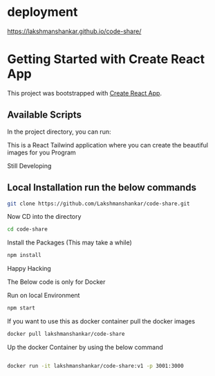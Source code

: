 # deployment 

https://lakshmanshankar.github.io/code-share/

# Getting Started with Create React App

This project was bootstrapped with [Create React App](https://github.com/facebook/create-react-app).

## Available Scripts

In the project directory, you can run:


This is a React Tailwind application where you can create the beautiful images for you Program

Still Developing 

## Local Installation run the below commands

```sh
git clone https://github.com/Lakshmanshankar/code-share.git

```

Now CD into the directory 

```sh
cd code-share
```

Install the Packages (This may take a while)

```sh
npm install 

```

Happy Hacking


The Below code is only for Docker

Run on local Environment
```sh
npm start

```


If you want to use this as docker container 
pull the docker images

```sh
docker pull lakshmanshankar/code-share
```

Up the docker Container by using the below command

```sh

docker run -it lakshmanshankar/code-share:v1 -p 3001:3000
```
